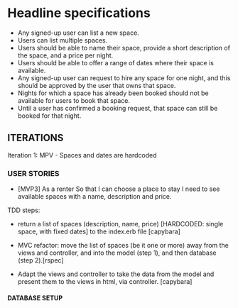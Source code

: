 # Headline specifications

* Any signed-up user can list a new space.
* Users can list multiple spaces.
* Users should be able to name their space, provide a short description of the space, and a price per night.
* Users should be able to offer a range of dates where their space is available.
* Any signed-up user can request to hire any space for one night, and this should be approved by the user     that owns that space.
* Nights for which a space has already been booked should not be available for users to book that space.
* Until a user has confirmed a booking request, that space can still be booked for that night.


## ITERATIONS

Iteration 1: MPV - Spaces and dates are hardcoded

### USER STORIES

* [MVP3]
As a renter So that I can choose a place to stay I need to see available spaces with a name, description and price.

TDD steps: 

- return a list of spaces (description, name, price) [HARDCODED: single space, with fixed dates] to the index.erb file [capybara]

- MVC refactor: move the list of spaces (be it one or more) away from the views and controller, and into the model (step 1), and then database (step 2).[rspec]

- Adapt the views and controller to take the data from the model and present them to the views in html, via controller. [capybara]


#### DATABASE SETUP

